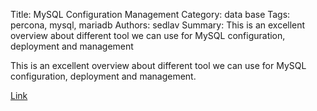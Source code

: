 Title: MySQL Configuration Management
Category: data base
Tags: percona, mysql, mariadb
Authors: sedlav
Summary: This is an excellent overview about different tool we can use for MySQL configuration, deployment and management

This is an excellent overview about different tool we can use for MySQL configuration, deployment and management.

[Link](https://www.percona.com/blog/2016/10/28/blog-series-mysql-configuration-management/) 
